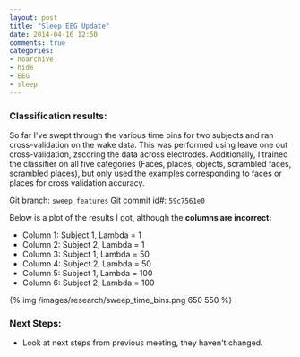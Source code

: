 ```yaml
---
layout: post
title: "Sleep EEG Update"
date: 2014-04-16 12:50
comments: true
categories: 
- noarchive 
- hide 
- EEG
- sleep
---
```


### Classification results:

So far I've swept through the various time bins for two subjects and ran cross-validation on the wake data.  This was performed using leave one out cross-validation, zscoring the data across electrodes.   Additionally, I trained the classifier on all five categories (Faces, places, objects, scrambled faces, scrambled places), but only used the examples corresponding to faces or places for cross validation accuracy.  
  
Git branch: <code>sweep_features</code>
Git commit id#: <code>59c7561e0</code>
  
Below is a plot of the results I got, although the **columns are incorrect:**   
- Column 1: Subject 1, Lambda = 1  
- Column 2: Subject 2, Lambda = 1  
- Column 3: Subject 1, Lambda = 50  
- Column 4: Subject 2, Lambda = 50  
- Column 5: Subject 1, Lambda = 100  
- Column 6: Subject 2, Lambda = 100  

{% img /images/research/sweep_time_bins.png 650 550 %}

### Next Steps:  

- Look at next steps from previous meeting, they haven't changed.
